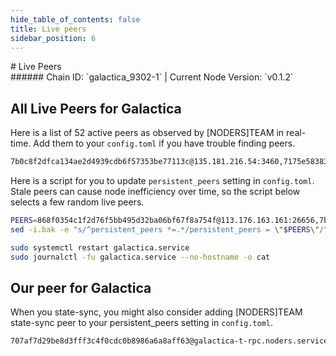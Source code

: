 ```yaml
---
hide_table_of_contents: false
title: Live peers
sidebar_position: 6
---
```


<div class="h1-with-icon icon-galactica">
# Live Peers
</div>
###### Chain ID: `galactica_9302-1` | Current Node Version: `v0.1.2`

## All Live Peers for Galactica
Here is a list of 52 active peers as observed by [NODERS]TEAM in real-time. Add them to your `config.toml` if you have trouble finding peers.

```bash
7b0c8f2dfca134ae2d4939cdb6f57353be77113c@135.181.216.54:3460,7175e583832c56d259a5b02098302798b0205dc4@65.108.206.118:60656,8334e4203b8cd963748a90b0956ab6d8754dfb1e@65.109.92.240:34106,28aa6bfd82c1f5ac16d02266cebba9e43d37f49c@65.109.53.24:29656,f3cd6b6ebf8376e17e630266348672517aca006a@46.4.5.45:27456,e74dcc0db2e4810894cadde88049a7d11084f94e@207.180.226.141:26656,e926f2e20568e61646558a2b8fd4a4e46d77903f@141.95.110.124:26656,7c0364a46e792feb26229635942bbce7aa092f73@65.21.226.187:36656,9d3dd097a4ef25c6e245d3a56ac695906c893459@188.40.85.207:12956,84880c302980c5bdf247c7ab4f0d9146bb4855f1@185.8.107.232:29656,1aeaa88319ccc0e0923d064772c723350cdf6203@185.248.24.16:14656,ba0fa280bd92b31d7bc2b7c37558c9c5b054938a@65.21.69.53:46656,ea9da9a379e2a97d16c1d9d48b3022510e71baf3@207.180.210.121:26656,fd3c4a9041807adf0e0cadac3bfc8b41dcaa4430@178.18.254.5:46656,c722e6dc5f762b0ef19be7f8cc8fd67cdf988946@49.12.96.14:26656,6f5ea6dbdd258ab7ae6b30c76b5053993beb068f@65.109.52.156:46656,391b717302c9bf393cad589a55368e1f9ec075ab@135.181.238.38:27456,3afb7974589e431293a370d10f4dcdb73fa96e9b@157.90.158.222:26656,8949fb771f2859248bf8b315b6f2934107f1cf5a@168.119.241.1:26656,78ff60e1b3cbcc3eb23b1ac56a38eccab509926c@89.187.156.184:46656,868f0354c1f2d76f5bb495d32ba06bf67f8a754f@113.176.163.161:26656,f2ea5839ecea55e02a859f60926e94eef73a50a6@103.35.64.107:10656,c73111dcaf74c6f44fa8b844f117946bc14372e9@5.78.92.217:26656,fad9a1fe93644bf4083cc2cdf2c09f0ea7b41ca5@49.12.97.25:26656,4fd2d21359ce7cf579ce2f7095969c77aa06816b@135.181.246.44:46656,78602c0132df6811cde271eaa5c9a1da3ee1c04a@84.247.181.19:46656,203cb1d93b97fb58467a53becf87a47a09d86e1a@118.70.57.247:46656,c9993c738bec6a10cfb8bb30ac4e9ae6f8286a5b@65.109.36.231:11656,d4071036d5d9c8d73d34cc5c9e959bd5ffadd6c7@113.22.136.57:26656,352f0d063941286352db1db35023ca5466080280@65.21.61.77:26656,3a8725237bfa1a302831a6c6b04a57afbcdb0955@49.13.166.186:26656,7dfd2732dc75b64d9d1e08aa1e8d0efcfdf5a17d@193.24.209.248:26656,0093a8dcd53cd9836c3139ec3ba197fcbfd35674@135.125.67.229:26656,d2edb143d8f8cf36044b26d45910c11d16b89198@88.198.34.105:27456,bdb8ef4b460a66bc0dd535fefa9824f844a558dc@49.13.87.138:26656,4e327f885eda7b22ead386c71d78e569973b783b@84.247.129.215:26656,7d9dd03e5b2a490d65a8ba2ceb3967727a30dcbe@5.79.79.80:26656,c5359f5ae4ee301af5021e579897a8c242acfe47@78.46.249.9:26656,0a8ba6f2a51f057ac6ee0550f44fd907c8dc2c87@51.138.187.32:26656,44b222260a7fa2456dda3964470f1a1c8bbf153a@51.91.215.152:26656,5c2a752c9b1952dbed075c56c600c3a79b58c395@178.211.139.77:27566,00784136ed00c91575c7bde695bdc897a5f8e75a@135.181.246.31:27456,b22419aa3ea0fb3598e2d70cca09c510cf44b05e@161.97.148.125:26656,a7e4656f2373d58788b742f1678772505f693b7c@65.108.68.214:46656,9103e69647eb180f1d106d359aed5be419d52aaa@128.140.3.9:26656,be04bded82ba7f33e9a81cc06dca85323c497cf9@104.236.75.162:26656,52ccf467673f93561c9d5dd4434def32ef2cd7f3@65.108.231.124:46656,01aa6c277312f1f83f2a304f879d0c1d0d5bdec8@5.78.75.2:26656,9990ab130eac92a2ed1c3d668e9a1c6e811e8f35@148.251.177.108:27456,59ad2b8ef4c81b8c2579d23e521582f162a60de8@94.72.101.125:656,6b846b316d704d78f3f9ca46d86cebc5a22de8ae@161.97.111.249:26656,5df261eba113c80cf9e16fda857aea94e73642d4@104.236.75.145:26656
```

Here is a script for you to update `persistent_peers` setting in `config.toml`. Stale peers can cause node inefficiency over time, so the script below selects a few random live peers.

```bash
PEERS=868f0354c1f2d76f5bb495d32ba06bf67f8a754f@113.176.163.161:26656,7b0c8f2dfca134ae2d4939cdb6f57353be77113c@135.181.216.54:3460,ea9da9a379e2a97d16c1d9d48b3022510e71baf3@207.180.210.121:26656,7c0364a46e792feb26229635942bbce7aa092f73@65.21.226.187:36656,352f0d063941286352db1db35023ca5466080280@65.21.61.77:26656
sed -i.bak -e "s/^persistent_peers *=.*/persistent_peers = \"$PEERS\"/" ~/.galactica/config/config.toml

sudo systemctl restart galactica.service
sudo journalctl -fu galactica.service --no-hostname -o cat
```

## Our peer for Galactica
When you state-sync, you might also consider adding [NODERS]TEAM state-sync peer to your persistent_peers setting in `config.toml`.

```bash
707af7d29be8d3fff3c4f0cdc0b8986a6a8aff63@galactica-t-rpc.noders.services:28656
```